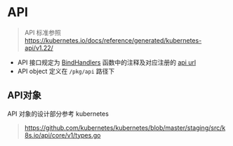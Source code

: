 # API

> API 标准参照 https://kubernetes.io/docs/reference/generated/kubernetes-api/v1.22/

- API 接口规定为 [BindHandlers](../pkg/apiserver/httpserver.go) 函数中的注释及对应注册的 [api url](../pkg/api/url.go)
- API object 定义在 `/pkg/api` 路径下

## API对象

API 对象的设计部分参考 kubernetes

> https://github.com/kubernetes/kubernetes/blob/master/staging/src/k8s.io/api/core/v1/types.go


